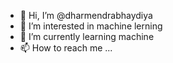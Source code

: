- 👋 Hi, I’m @dharmendrabhaydiya
- 👀 I’m interested in machine lerning
- 🌱 I’m currently learning machine
- 📫 How to reach me ...

<!---
dharmendrabhaydiya/dharmendrabhaydiya is a ✨ special ✨ repository because its `README.md` (this file) appears on your GitHub profile.
You can click the Preview link to take a look at your changes.
--->
